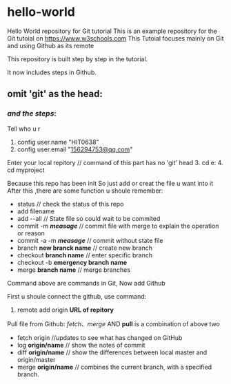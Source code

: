 # hello-world
Hello World repository for Git tutorial
This is an example repository for the Git tutoial on https://www.w3schools.com
This Tutoial focuses mainly on Git and using Github as its remote

This repository is built step by step in the tutorial.

It now includes steps in Github.

## omit 'git' as the head:
### ***and the steps***:

Tell who u r
1. config user.name "HIT0638"
2. config user.email "156294753@qq.com"

Enter your local repitory
// command of this part has no 'git' head
3. cd e:
4. cd myproject

Because this repo has been init
So just add or creat the file u want into it
After this ,there are some function u shoule remember:
+ status  // check the status of this repo
+ add filename
+ add --all // State file so could wait to be commited
+ commit -m ***measage*** // commit file with merge to explain the operation or reason
+ commit -a -m ***measage*** // commit without state file
+ branch **new branck name** // create new branch
+ checkout **branch name**  // enter specific branch
+ checkout -b **emergency branch name**
+ merge **branch name** // merge branches

Command above are commands in Git,
Now add Github 

First u shoule connect the github, use command:
1. remote add origin **URL of repitory**

Pull file from Github:
_*fetch*_、_*merge*_
AND **pull** is a combination of above two

+ fetch origin //updates to see what has changed on GitHub
+ log **origin/name** // show the notes of commit
+ diff **origin/name** // show the differences between local master and origin/master
+ merge **origin/name** // combines the current branch, with a specified branch.
